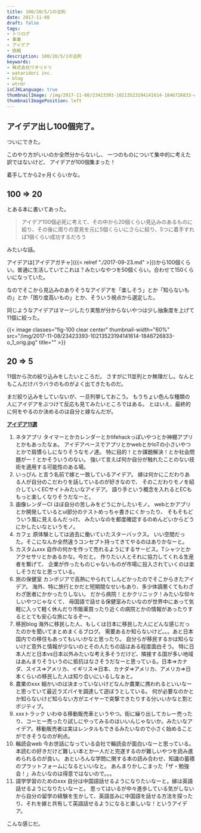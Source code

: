 ```yaml
---
title: 100/20/5/1の法則
date: 2017-11-08
draft: false
tags:
- トリログ
- 事業
- アイデア
- 挑戦
description: 100/20/5/1の法則
keywords:
- 株式会社ワタリドリ
- wataridori inc.
- blog
- wtrdr
isCJKLanguage: true
thumbnailImage: /img/2017-11-08/23423393-10213523194141614-1846726833-o_1_orig.jpg
thumbnailImagePosition: left
---
```

## アイデア出し100個完了。
ついにできた。

このやり方がいいのか全然分からないし、
一つのものについて集中的に考えた訳ではないけど、
アイデアが100個集まった！

着手してから2ヶ月くらいかな。

## 100 => 20
とある本に書いてあった。

> アイデア100個必死に考えて、その中から20個くらい見込みのあるものに絞り、その後に周りの意見を元に5個くらいにさらに絞り、5つに着手すれば1個くらい成功するだろう

みたいな話。

アイデアは[アイデアガチャ]({{< relref "./2017-09-23.md" >}})から100個くらい。普通に生活していてこれは？みたいなやつを50個くらい。合わせて150くらいになっていた。

なのでそこから見込みのありそうなアイデアを「楽しそう」とか「知らないもの」とか「困り度高いもの」とか、そういう視点から選定した。

同じようなアイデアはマージしたり実態が分からないやつは少し抽象度を上げて11個に絞った。

{{< image classes="fig-100 clear center" thumbnail-width="60%" src="/img/2017-11-08/23423393-10213523194141614-1846726833-o_1_orig.jpg" title="" >}}

## 20 => 5
11個から次の絞り込みをしたいところだ。
さすがに11並列とか無理だし。なんともこんだけバラバラのものがよく出てきたものだ。

まだ絞り込みをしていないが、一旦列挙しておこう。
もうちょい色んな種類の人にアイデアをぶつけて反応も見てみたいところではある。
とはいえ、最終的に何をやるのか決めるのは自分と嫁なんだが。

<u>**アイデア11選**</u>

1. ネタアプリ
      タイマーとかカレンダーとかlifehackっぽいやつとか神棚アプリとかもあったなぁ。
      アイデアベースでアプリとかwebとかIoTの小さいやつとかで肩慣らしになりそうなモノ達。
      特に目的！とか課題解決！とか社会問題がー！とかそういうのない。
      強いて言えば何か自分が触れたことのない技術を適用する可能性のある場。
1. いっぴん
      と言う名前で嫁と一致しているアイデア。
      嫁は何かにこだわりある人が自分のこだわりを話しているのが好きなので、
      そのこだわりモノを紹介していくECサイトみたいなアイデア。
      語り手という概念を入れるとECももっと楽しくなりそうだなーと。
1. 画像レンダーCI
      ほぼ自分の苦しみをどうにかしたいモノ。
      webとかアプリとか開発しているとui部分のテストめっちゃ書きにくかったり、
      そもそもどういう風に見えるんだっけ。
      みたいなのを都度確認するのめんどいからどうにかしたいなというモノ。
1. カフェ
      原体験としては過去に働いていたスターバックス。
      いい空間だった。そこになんか全然違うコンセプト持ってきてやるのはありかなーと。
1. カスタムxxx
      自作の何かを作って売れるようにするサービス。Tシャツとかアクセサリとかあるかな。今だと。
      作りたい人とそれに協力してくれる生産者を繋げて、
      企業が作ったものじゃないものが市場に投入されていくのは楽しそうだなと思っている。
1. 旅の保健室
      カンボジアで高熱にやられてしんどかったのでそこからきたアイデア。
      海外、特に旅行とかだと短期間なせいもあり、多少体調悪くてもわざわざ医者にかかったりしない。
      だから病院！とかクリニック！みたいな仰々しいやつじゃなくて、
      母国語で話せる保健室みたいなのが世界中にあって気軽に入って軽く休んだり市販薬買ったり近くの病院とかの情報があったりするととても安心な旅になるぞー。
1. 移民blog
      海外に移民した人、もしくは日本に移民した人にどんな感じだったのかを聞いてまとめまくるブログ。
      需要あるか知らないけど。。。あと日本国内での移住もあってもいいかなと思ったり。
      自分らが移民するかは知らないけど意外と情報が少ないのとその人たちの話はある程度面白そう。
      特に日本人だと日本vs日本以外みたいな考え多そうだけど、隣接する国が多い地域はあんまりそういうのに抵抗はなさそうだなーと思っている。日本=>カナダ、スイス=>アメリカ、イギリス=>日本、カナダ=>アメリカ、アメリカ=>日本くらいの移民した人は知り合いにいるしなぁと。
1. 農業のxxx
      細かいのは決まっていないけどなんか農業に携われるといいなーと思っていて最近ラズパイを調達して遊ぼうとしている。
      何が必要なのかとか知らないけど知らない方がエイヤーで突撃できたりする分いいかなと割とポジティブ。
1. xxxトラック
      いわゆる移動販売車というやつ。街に繰り出してカレー売ったり、コーヒー売ったり試しにやってみるのはいいんじゃないか。みたいなアイデア。移動販売者は実はレンタルもできるみたいなので小さく始めることができそうなのが利点。
1. 輪読会web
      今お世話になっている会社で輪読会が面白いなーと思っている。
      本読むの好きだけど難しい本とか一人だと完遂するのが難しいやつを読み進められるのが良い。
      あといろんな学問に関する本の読み合わせ、知識の蓄積のプラットフォームになるといいなと。
      あんまりかしこまった「ザ・勉強会！」みたいなのは得意ではないので。。。
1. 語学学習のためのxxx
      自分は中国語話せるようになりたいなーと。嫁は英語話せるようになりたいなーと。
      思ってはいるが中々進歩している気がしないから自分の留学の経験を生かして、英語並みに中国語を話せる方法を探ったり、それを嫁と共有して英語話せるようになると楽しいな！というアイデア。

こんな感じだ。
